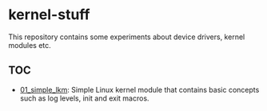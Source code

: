 # kernel-stuff
This repository contains some experiments about device drivers, kernel modules etc. 

## TOC

- [01_simple_lkm](https://github.com/tabanli/kernel-stuff/tree/master/01_simple-lkm): Simple Linux kernel module that contains basic concepts such as log levels, init and exit macros.
